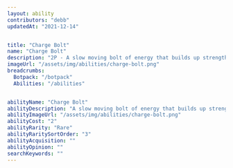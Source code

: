 ```yaml
---
layout: ability
contributors: "debb"
updatedAt: "2021-12-14"


title: "Charge Bolt"
name: "Charge Bolt"
description: "2P - A slow moving bolt of energy that builds up strength as it travels"
imageUrl: "/assets/img/abilities/charge-bolt.png"
breadcrumbs:
  Botpack: "/botpack"
  Abilities: "/abilities"


abilityName: "Charge Bolt"
abilityDescription: "A slow moving bolt of energy that builds up strength as it travels"
abilityImageUrl: "/assets/img/abilities/charge-bolt.png"
abilityCost: "2"
abilityRarity: "Rare"
abilityRaritySortOrder: "3"
abilityAcquisition: ""
abilityOpinion: ""
searchKeywords: ""
---
```



